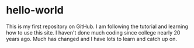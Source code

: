 # hello-world
This is my first repository on GitHub.  I am following the tutorial and learning how to use this site.
I haven't done much coding since college nearly 20 years ago.  Much has changed and I have lots to learn and catch up on.
